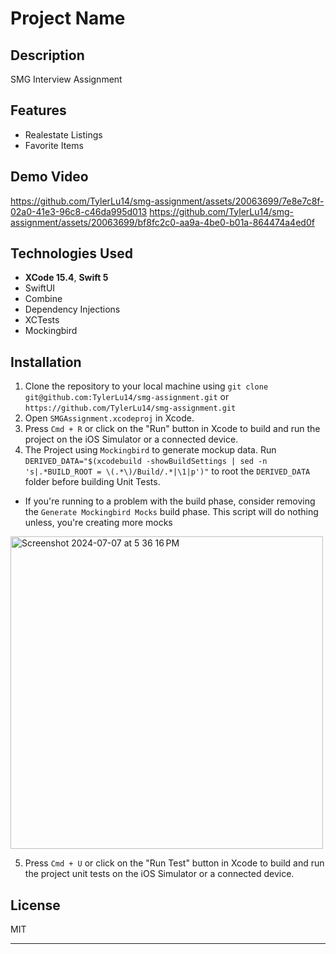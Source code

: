 # Project Name

## Description
SMG Interview Assignment

## Features
- Realestate Listings
- Favorite Items

## Demo Video
https://github.com/TylerLu14/smg-assignment/assets/20063699/7e8e7c8f-02a0-41e3-96c8-c46da995d013
https://github.com/TylerLu14/smg-assignment/assets/20063699/bf8fc2c0-aa9a-4be0-b01a-864474a4ed0f



## Technologies Used
- **XCode 15.4**, **Swift 5**
- SwiftUI
- Combine
- Dependency Injections
- XCTests
- Mockingbird

## Installation
1. Clone the repository to your local machine using `git clone git@github.com:TylerLu14/smg-assignment.git` or `https://github.com/TylerLu14/smg-assignment.git`
2. Open `SMGAssignment.xcodeproj` in Xcode.
3. Press `Cmd + R` or click on the "Run" button in Xcode to build and run the project on the iOS Simulator or a connected device.
4. The Project using `Mockingbird` to generate mockup data. Run `DERIVED_DATA="$(xcodebuild -showBuildSettings | sed -n 's|.*BUILD_ROOT = \(.*\)/Build/.*|\1|p')"` to root the `DERIVED_DATA` folder before building Unit Tests.
* If you're running to a problem with the build phase, consider removing the `Generate Mockingbird Mocks` build phase. This script will do nothing unless, you're creating more mocks
<img width="500" alt="Screenshot 2024-07-07 at 5 36 16 PM" src="https://github.com/TylerLu14/smg-assignment/assets/20063699/212762dd-b0d9-426d-aba5-efc36e966463">

5. Press `Cmd + U` or click on the "Run Test" button in Xcode to build and run the project unit tests on the iOS Simulator or a connected device.

## License
MIT

---
